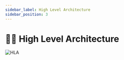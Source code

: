 ```yaml
---
sidebar_label: High Level Architecture
sidebar_position: 3
---
```


# 🧙‍♀️ High Level Architecture
![HLA](/img/hla.png "HL Architecture")
